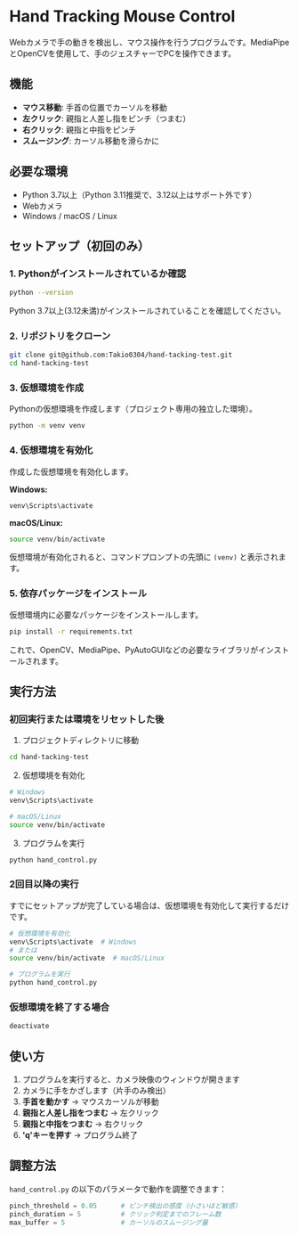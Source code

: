 # Hand Tracking Mouse Control

Webカメラで手の動きを検出し、マウス操作を行うプログラムです。MediaPipeとOpenCVを使用して、手のジェスチャーでPCを操作できます。

## 機能

- **マウス移動**: 手首の位置でカーソルを移動
- **左クリック**: 親指と人差し指をピンチ（つまむ）
- **右クリック**: 親指と中指をピンチ
- **スムージング**: カーソル移動を滑らかに

## 必要な環境

- Python 3.7以上（Python 3.11推奨で、3.12以上はサポート外です）
- Webカメラ
- Windows / macOS / Linux

## セットアップ（初回のみ）

### 1. Pythonがインストールされているか確認

```bash
python --version
```

Python 3.7以上(3.12未満)がインストールされていることを確認してください。

### 2. リポジトリをクローン

```bash
git clone git@github.com:Takio0304/hand-tacking-test.git
cd hand-tacking-test
```

### 3. 仮想環境を作成

Pythonの仮想環境を作成します（プロジェクト専用の独立した環境）。

```bash
python -m venv venv
```

### 4. 仮想環境を有効化

作成した仮想環境を有効化します。

**Windows:**
```bash
venv\Scripts\activate
```

**macOS/Linux:**
```bash
source venv/bin/activate
```

仮想環境が有効化されると、コマンドプロンプトの先頭に `(venv)` と表示されます。

### 5. 依存パッケージをインストール

仮想環境内に必要なパッケージをインストールします。

```bash
pip install -r requirements.txt
```

これで、OpenCV、MediaPipe、PyAutoGUIなどの必要なライブラリがインストールされます。

## 実行方法

### 初回実行または環境をリセットした後

1. プロジェクトディレクトリに移動
```bash
cd hand-tacking-test
```

2. 仮想環境を有効化
```bash
# Windows
venv\Scripts\activate

# macOS/Linux
source venv/bin/activate
```

3. プログラムを実行
```bash
python hand_control.py
```

### 2回目以降の実行

すでにセットアップが完了している場合は、仮想環境を有効化して実行するだけです。

```bash
# 仮想環境を有効化
venv\Scripts\activate  # Windows
# または
source venv/bin/activate  # macOS/Linux

# プログラムを実行
python hand_control.py
```

### 仮想環境を終了する場合

```bash
deactivate
```

## 使い方

1. プログラムを実行すると、カメラ映像のウィンドウが開きます
2. カメラに手をかざします（片手のみ検出）
3. **手首を動かす** → マウスカーソルが移動
4. **親指と人差し指をつまむ** → 左クリック
5. **親指と中指をつまむ** → 右クリック
6. **'q'キーを押す** → プログラム終了

## 調整方法

`hand_control.py` の以下のパラメータで動作を調整できます：

```python
pinch_threshold = 0.05      # ピンチ検出の感度（小さいほど敏感）
pinch_duration = 5          # クリック判定までのフレーム数
max_buffer = 5              # カーソルのスムージング量
```

